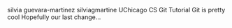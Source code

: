 silvia guevara-martinez silviagmartine
UChicago CS Git Tutorial
Git is pretty cool
Hopefully our last change...
